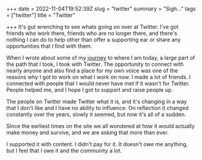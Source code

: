 +++
date = 2022-11-04T19:52:39Z
slug = "twitter"
summary = "Sigh..."
tags = ["twitter"]
title = "Twitter"

+++
It's gut wrenching to see whats going on over at Twitter. I've got friends who work there, friends who are no longer there, and there's nothing I can do to help other than offer a supporting ear or share any opportunities that I find with them.

When I wrote about some of my [journey](https://developers.googleblog.com/2022/10/paul-kinlan-shares-his-passion-for-web-development-and-devfest.html) to where I am today, a large part of the path that I took, I took with Twitter. The opportunity to connect with nearly anyone and also find a place for my own voice was one of the reasons why I got to work on what I work on now. I made a lot of friends. I connected with people that I would never have met if it wasn't for Twitter. People helped me, and I hope I got to support and raise people up.

The people on Twitter made Twitter what it is, and it's changing in a way that I don't like and I have no ability to influence. On reflection it changed constantly over the years, slowly it seemed, but now it's all of a sudden.

Since the earliest times on the site we all wondered at how it would actually make money and survive, and we are asking that more than ever.

I supported it with content. I didn't pay for it. It doesn't owe me anything, but I feel that I owe it and the community a lot.